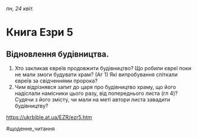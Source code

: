 
_пн, 24 квіт._

# Книга Езри 5

## Відновлення будівництва.
1. Хто закликав євреїв продовжити будівництво? Що робили євреї поки не мали змоги будувати храм? (Аг 1) Які випробування спіткали євреїв за свідченнями пророка?
2. Чим відрізнявся запит до царя про будівництво храму, що його надіслали намісники цього разу, від попереднього листа (гл 4)? Судячи з його змісту, чи мали на меті автори листа завадити будівництву?

https://ukrbible.at.ua/EZR/ezr5.htm 

#щоденне_читання
